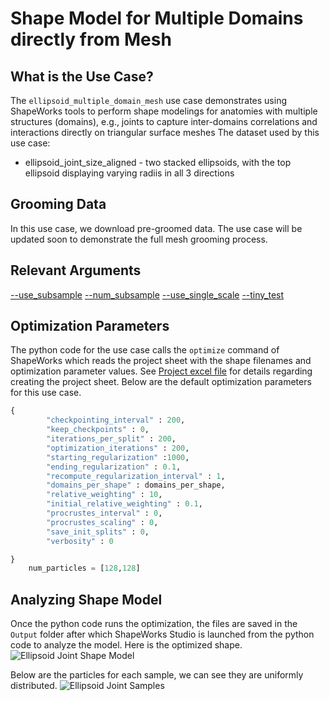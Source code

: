 # Shape Model for Multiple Domains directly from Mesh

## What is the Use Case?


The `ellipsoid_multiple_domain_mesh` use case demonstrates using ShapeWorks tools to perform shape modelings for anatomies with multiple structures (domains), e.g., joints to capture inter-domains correlations and interactions directly on triangular surface meshes
The dataset used by this use case:

* ellipsoid_joint_size_aligned - two stacked ellipsoids, with the top ellipsoid displaying varying radiis in all 3 directions

## Grooming Data

In this use case, we download pre-groomed data. The use case will be updated soon to demonstrate the full mesh grooming process.

## Relevant Arguments
[--use_subsample](../use-cases.md#-use_subsample)
[--num_subsample](../use-cases.md#-use_subsample)
[--use_single_scale](../use-cases.md#-use_single_scale)
[--tiny_test](../use-cases.md#-tiny_test)

## Optimization Parameters
The python code for the use case calls the `optimize` command of ShapeWorks which reads the project sheet with the shape filenames and optimization parameter values. See [Project excel file](../../workflow/parameters.md#project-excel-file) for details regarding creating the project sheet.
Below are the default optimization parameters for this use case.

```python
{
        "checkpointing_interval" : 200,
        "keep_checkpoints" : 0,
        "iterations_per_split" : 200,
        "optimization_iterations" : 200,
        "starting_regularization" :1000,
        "ending_regularization" : 0.1,
        "recompute_regularization_interval" : 1,
        "domains_per_shape" : domains_per_shape,
        "relative_weighting" : 10, 
        "initial_relative_weighting" : 0.1,
        "procrustes_interval" : 0,
        "procrustes_scaling" : 0,
        "save_init_splits" : 0,
        "verbosity" : 0

}
    num_particles = [128,128]
```

## Analyzing Shape Model
Once the python code runs the optimization, the files are saved in the `Output` folder after which ShapeWorks Studio is launched from the python code to analyze the model. 
Here is the optimized shape.
![Ellipsoid Joint Shape Model](https://sci.utah.edu/~shapeworks/doc-resources/gifs/ellipsoid_md_mesh_model.gif)

Below are the particles for each sample, we can see they are uniformly distributed.
![Ellipsoid Joint Samples](https://sci.utah.edu/~shapeworks/doc-resources/pngs/ellipsoid_md_mesh_samples.png)
